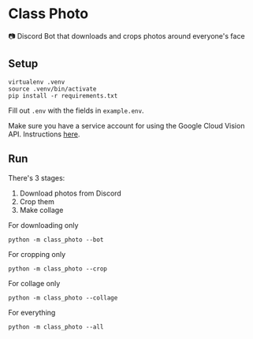 # Class Photo
📷 Discord Bot that downloads and crops photos around everyone's face

## Setup

```
virtualenv .venv
source .venv/bin/activate
pip install -r requirements.txt
```

Fill out `.env` with the fields in `example.env`.

Make sure you have a service account for using the Google Cloud Vision API. Instructions [here](https://cloud.google.com/vision/docs/libraries#client-libraries-install-python).

## Run

There's 3 stages:
1. Download photos from Discord
2. Crop them
3. Make collage

For downloading only
```
python -m class_photo --bot
```

For cropping only
```
python -m class_photo --crop
```

For collage only
```
python -m class_photo --collage
```

For everything
```
python -m class_photo --all
```
